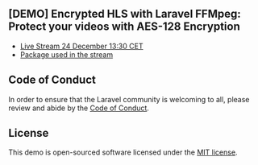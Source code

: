 ## [DEMO] Encrypted HLS with Laravel FFMpeg: Protect your videos with AES-128 Encryption

* [Live Stream 24 December 13:30 CET](https://youtu.be/WlbzWoAcez4)
* [Package used in the stream](https://github.com/protonemedia/laravel-ffmpeg)

## Code of Conduct

In order to ensure that the Laravel community is welcoming to all, please review and abide by the [Code of Conduct](https://laravel.com/docs/contributions#code-of-conduct).

## License

This demo is open-sourced software licensed under the [MIT license](https://opensource.org/licenses/MIT).
